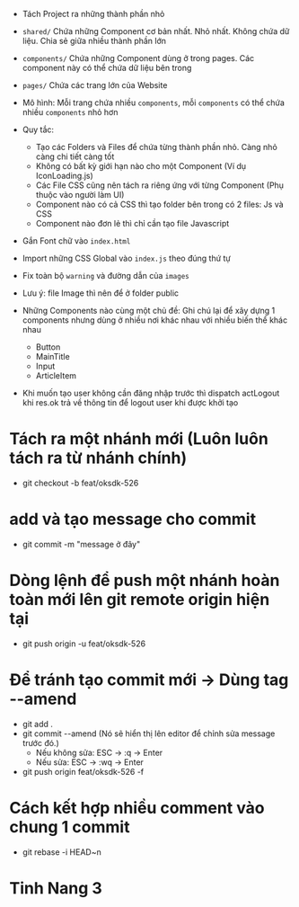 - Tách Project ra những thành phần nhỏ
- `shared/` Chứa những Component cơ bản nhất. Nhỏ nhất. Không chứa dữ liệu. Chia sẻ giữa nhiều thành phần lớn
- `components/` Chứa những Component dùng ở trong pages. Các component này có thể chứa dữ liệu bên trong
- `pages/` Chứa các trang lớn của Website

- Mô hình: Mỗi trang chứa nhiều `components`, mỗi `components` có thể chứa nhiều `components` nhỏ hơn

- Quy tắc: 
  - Tạo các Folders và Files để chứa từng thành phần nhỏ. Càng nhỏ càng chi tiết càng tốt
  - Không có bất kỳ giới hạn nào cho một Component (Ví dụ IconLoading.js)
  - Các File CSS cũng nên tách ra riêng ứng với từng Component (Phụ thuộc vào người làm UI)
  - Component nào có cả CSS thì tạo folder bên trong có 2 files: Js và CSS
  - Component nào đơn lẻ thì chỉ cần tạo file Javascript

- Gắn Font chữ vào `index.html`
- Import những CSS Global vào `index.js` theo đúng thứ tự
- Fix toàn bộ `warning` và đường dẫn của `images`
- Lưu ý: file Image thì nên để ở folder public

- Những Components nào cùng một chủ đề: Ghi chú lại để xây dựng 1 components nhưng dùng ở nhiều nơi khác nhau với nhiều biến thể khác nhau
  - Button
  - MainTitle
  - Input
  - ArticleItem

- Khi muốn tạo user không cần đăng nhập trước thì dispatch actLogout khi res.ok trả về thông tin để logout user khi được khởi tạo


# Tách ra một nhánh mới (Luôn luôn tách ra từ nhánh chính)
- git checkout -b feat/oksdk-526 

# add và tạo message cho commit
- git commit -m "message ở đây"

# Dòng lệnh để push một nhánh hoàn toàn mới lên git remote origin hiện tại
- git push origin -u feat/oksdk-526 

# Để tránh tạo commit mới -> Dùng tag --amend
- git add .
- git commit --amend (Nó sẽ hiển thị lên editor để chỉnh sửa message trước đó.)
  + Nếu không sửa: ESC -> :q -> Enter
  + Nếu sửa: ESC -> :wq -> Enter
- git push origin feat/oksdk-526 -f

# Cách kết hợp nhiều comment vào chung 1 commit

- git rebase -i HEAD~n

# Tinh Nang 3

